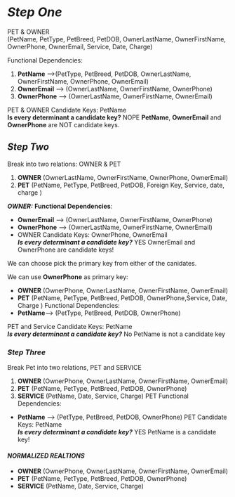 # ***Step One***

PET & OWNER   
(PetName, PetType, PetBreed, PetDOB, OwnerLastName, OwnerFirstName, OwnerPhone, OwnerEmail, Service, Date, Charge)

Functional Dependencies:
 1. **PetName** -->(PetType, PetBreed, PetDOB, OwnerLastName, OwnerFirstName, OwnerPhone, OwnerEmail)
 1. **OwnerEmail** --> (OwnerLastName, OwnerFirstName, OwnerPhone)
 1. **OwnerPhone** --> (OwnerLastName, OwnerFirstName, OwnerEmail)
 
PET & OWNER Candidate Keys: PetName   
**Is every determinant a candidate key?**
NOPE __PetName__, __OwnerEmail__ and __OwnerPhone__ are NOT candidate keys.

## ***Step Two***

Break into two relations: OWNER & PET
 1. **OWNER** (OwnerLastName, OwnerFirstName, OwnerPhone, OwnerEmail)
 1. **PET** (PetName, PetType, PetBreed, PetDOB, Foreign Key, Service, date, charge )

***OWNER:***
 __Functional Dependencies__:
 * **OwnerEmail** --> (OwnerLastName, OwnerFirstName, OwnerPhone)
 * **OwnerPhone** --> (OwnerLastName, OwnerFirstName, OwnerEmail)
 * OWNER Candidate Keys: OwnerPhone, OwnerEmail   
***Is every determinant a candidate key?***
YES OwnerEmail and OwnerPhone are candidate keys!

We can choose pick the primary key from either of the canidates.

We can use __OwnerPhone__ as primary key:

 * **OWNER** (OwnerPhone, OwnerLastName, OwnerFirstName, OwnerEmail)
 * **PET** (PetName, PetType, PetBreed, PetDOB, OwnerPhone,Service, Date, Charge )
Functional Dependencies:
 * **PetName**--> (PetType, PetBreed, PetDOB, OwnerPhone)
  
PET and Service Candidate Keys: PetName   
***Is every determinant a candidate key?***
No PetName is not a candidate key

### ***Step Three***

Break Pet into two relations, PET and SERVICE
 1. **OWNER** (OwnerPhone, OwnerLastName, OwnerFirstName, OwnerEmail)
 1. **PET** (PetName, PetType, PetBreed, PetDOB, OwnerPhone)
 1. **SERVICE** (PetName, Date, Service, Charge)
PET  Functional Dependencies:
 * **PetName** --> (PetType, PetBreed, PetDOB, OwnerPhone)
PET Candidate Keys: PetName   
***Is every determinant a candidate key?***
YES PetName is a candidate key!
#### ***NORMALIZED REALTIONS***

 * **OWNER** (OwnerPhone, OwnerLastName, OwnerFirstName, OwnerEmail)
 * **PET** (PetName, PetType, PetBreed, PetDOB, OwnerPhone)
 * **SERVICE** (PetName, Date, Service, Charge)  
